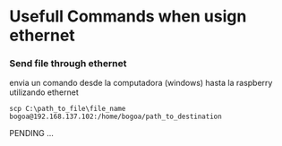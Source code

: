 # Usefull Commands when usign ethernet

### Send file through ethernet 

envia un comando desde la computadora (windows) hasta la raspberry utilizando ethernet
```nano
scp C:\path_to_file\file_name bogoa@192.168.137.102:/home/bogoa/path_to_destination
```

PENDING ...
